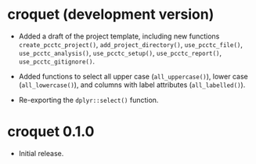 # croquet (development version)

* Added a draft of the project template, including new functions `create_pcctc_project()`, `add_project_directory()`, `use_pcctc_file()`, `use_pcctc_analysis()`, `use_pcctc_setup()`, `use_pcctc_report()`, `use_pcctc_gitignore()`.

* Added functions to select all upper case (`all_uppercase()`), lower case (`all_lowercase()`), and columns with label attributes (`all_labelled()`).

* Re-exporting the `dplyr::select()` function.

# croquet 0.1.0

* Initial release.
